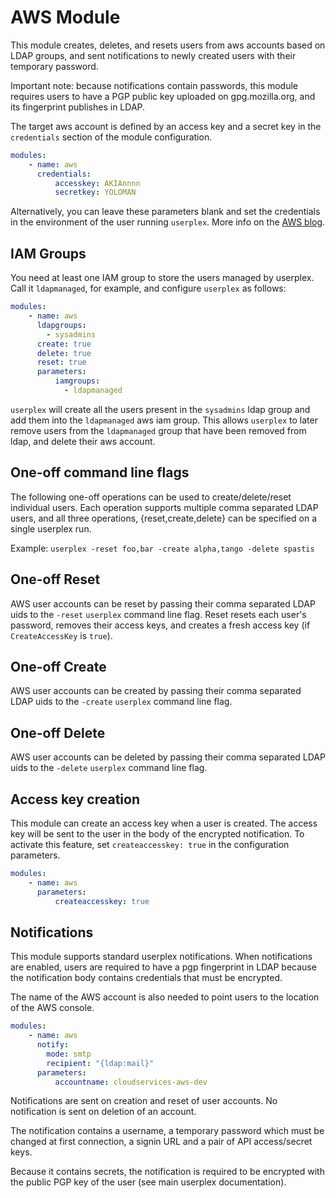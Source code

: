 AWS Module
==========
This module creates, deletes, and resets users from aws accounts based on LDAP groups,
and sent notifications to newly created users with their temporary password.

Important note: because notifications contain passwords, this module requires
users to have a PGP public key uploaded on gpg.mozilla.org, and its fingerprint
publishes in LDAP.

The target aws account is defined by an access key and a secret key in the
`credentials` section of the module configuration.

```yaml
modules:
    - name: aws
      credentials:
          accesskey: AKIAnnnn
          secretkey: YOLOMAN
```
Alternatively, you can leave these parameters blank and set the credentials
in the environment of the user running `userplex`. More info on the [AWS blog](http://blogs.aws.amazon.com/security/post/Tx3D6U6WSFGOK2H/A-New-and-Standardized-Way-to-Manage-Credentials-in-the-AWS-SDKs).

IAM Groups
----------
You need at least one IAM group to store the users managed by userplex. Call
it `ldapmanaged`, for example, and configure `userplex` as follows:

```yaml
modules:
    - name: aws
      ldapgroups:
        - sysadmins
      create: true
      delete: true
      reset: true
      parameters:
          iamgroups:
            - ldapmanaged
```
`userplex` will create all the users present in the `sysadmins` ldap group
and add them into the `ldapmanaged` aws iam group. This allows `userplex`
to later remove users from the `ldapmanaged` group that have been removed
from ldap, and delete their aws account.

One-off command line flags
-------------------
The following one-off operations can be used to create/delete/reset individual users.
Each operation supports multiple comma separated LDAP users, and all three operations, {reset,create,delete} can be specified on a single userplex run.

Example:
`userplex -reset foo,bar -create alpha,tango -delete spastis`

One-off Reset
-------------------
AWS user accounts can be reset by passing their comma separated LDAP uids to the `-reset` `userplex` command line flag.
Reset resets each user's password, removes their access keys, and creates a fresh access key (if `CreateAccessKey` is `true`).

One-off Create
-------------------
AWS user accounts can be created by passing their comma separated LDAP uids to the `-create` `userplex` command line flag.

One-off Delete
-------------------
AWS user accounts can be deleted by passing their comma separated LDAP uids to the `-delete` `userplex` command line flag.

Access key creation
-------------------
This module can create an access key when a user is created. The access key will
be sent to the user in the body of the encrypted notification. To activate this
feature, set `createaccesskey: true` in the configuration parameters.

```yaml
modules:
    - name: aws
      parameters:
          createaccesskey: true
```

Notifications
-------------
This module supports standard userplex notifications. When notifications are
enabled, users are required to have a pgp fingerprint in LDAP because the
notification body contains credentials that must be encrypted.

The name of the AWS account is also needed to point users to the location of the
AWS console.

```yaml
modules:
    - name: aws
      notify:
        mode: smtp
        recipient: "{ldap:mail}"
      parameters:
          accountname: cloudservices-aws-dev

```
Notifications are sent on creation and reset of user accounts. No notification is
sent on deletion of an account.

The notification contains a username, a temporary password which must be changed
at first connection, a signin URL and a pair of API access/secret keys.

Because it contains secrets, the notification is required to be encrypted with
the public PGP key of the user (see main userplex documentation).
